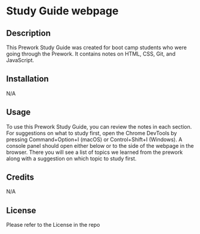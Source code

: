 #  Study Guide webpage

## Description
This Prework Study Guide was created for boot camp students who were going through the Prework. It contains notes on HTML, CSS, Git, and JavaScript.

## Installation
 N/A

## Usage
To use this Prework Study Guide, you can review the notes in each section. For suggestions on what to study first, open the Chrome DevTools by pressing Command+Option+I (macOS) or Control+Shift+I (Windows). A console panel should open either below or to the side of the webpage in the browser. There you will see a list of topics we learned from the prework along with a suggestion on which topic to study first.

## Credits
N/A

## License
Please refer to the License in the repo
